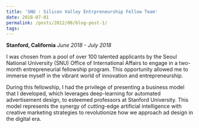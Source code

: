 ```yaml
---
title: 'SNU : Silicon Valley Entrpreneurship Fellow Team'
date: 2018-07-01
permalink: /posts/2012/08/blog-post-1/
tags:
---
```


<b>Stanford, California</b>
<i>June 2018 - July 2018</i>

 I was chosen from a pool of over 100 talented applicants by the Seoul National University (SNU) Office of International Affairs to engage in a two-month entrepreneurial fellowship program. This opportunity allowed me to immerse myself in the vibrant world of innovation and entrepreneurship.

During this fellowship, I had the privilege of presenting a business model that I developed, which leverages deep-learning for automated advertisement design, to esteemed professors at Stanford University. This model represents the synergy of cutting-edge artificial intelligence with creative marketing strategies to revolutionize how we approach ad design in the digital era.